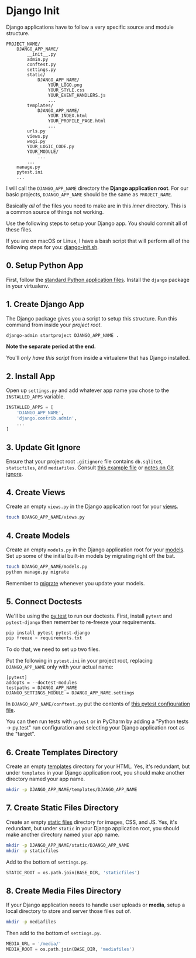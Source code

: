 # Django Init

Django applications have to follow a very specific source and module structure.

```text
PROJECT_NAME/
    DJANGO_APP_NAME/
        __init__.py
        admin.py
        conftest.py
        settings.py
        static/
            DJANGO_APP_NAME/
                YOUR_LOGO.png
                YOUR_STYLE.css
                YOUR_EVENT_HANDLERS.js
                ...
        templates/
            DJANGO_APP_NAME/
                YOUR_INDEX.html
                YOUR_PROFILE_PAGE.html
                ...
        urls.py
        views.py
        wsgi.py
        YOUR_LOGIC_CODE.py
        YOUR_MODULE/
            ...
        ...
    manage.py
    pytest.ini
    ...
```

I will call the `DJANGO_APP_NAME` directory the **Django application root**.
For our basic projects, `DJANGO_APP_NAME` should be the same as `PROJECT_NAME`.

Basically _all_ of the files you need to make are in this _inner_ directory.
This is a common source of things not working.

Use the following steps to setup your Django app.
You should commit all of these files.

If you are on macOS or Linux, I have a bash script that will perform all of the following steps for you: [django-init.sh](/bin/django-init.sh).

## 0. Setup Python App

First, follow the [standard Python application files](/notes/py-app-structure.md).
Install the `django` package in your virtualenv.

## 1. Create Django App

The Django package gives you a script to setup this structure.
Run this command from inside your _project root_.

```bash
django-admin startproject DJANGO_APP_NAME .
```

**Note the separate period at the end.**

You'll _only have this script_ from inside a virtualenv that has Django installed.

## 2. Install App

Open up `settings.py` and add whatever app name you chose to the `INSTALLED_APPS` variable.

```py
INSTALLED_APPS = [
    'DJANGO_APP_NAME',
    'django.contrib.admin',
    ...
]
```

## 3. Update Git Ignore

Ensure that your project root `.gitignore` file contains `db.sqlite3`, `staticfiles`, and `mediafiles`.
Consult [this example file](/demos/example_gitignore) or [notes on Git ignore](/notes/git-ignore.md).

## 4. Create Views

Create an empty `views.py` in the Django application root for your [views](/notes/django-views.md).

```bash
touch DJANGO_APP_NAME/views.py
```

## 4. Create Models

Create an empty `models.py` in the Django application root for your [models](/notes/django-models.md).
Set up some of the initial built-in models by migrating right off the bat.

```bash
touch DJANGO_APP_NAME/models.py
python manage.py migrate
```

Remember to [migrate](/notes/django-models.md#migrating) whenever you update your models.

## 5. Connect Doctests

We'll be using the [py.test](http://docs.pytest.org/en/latest/) to run our doctests.
First, install `pytest` and `pytest-django` then remember to re-freeze your requirements.

```bash
pip install pytest pytest-django
pip freeze > requirements.txt
```

To do that, we need to set up two files.

Put the following in `pytest.ini` in your project root, replacing `DJANGO_APP_NAME` only with your actual name:

```
[pytest]
addopts = --doctest-modules
testpaths = DJANGO_APP_NAME
DJANGO_SETTINGS_MODULE = DJANGO_APP_NAME.settings
```

In `DJANGO_APP_NAME/conftest.py` put the contents of [this pytest configuration file](/demos/example_conftest.py).

You can then run tests with `pytest` or in PyCharm by adding a "Python tests -> py.test" run configuration and selecting your Django application root as the "target".

## 6. Create Templates Directory

Create an empty [templates](/notes/django-templates.md) directory for your HTML.
Yes, it's redundant, but under `templates` in your Django application root, you should make another directory named your app name.

```bash
mkdir -p DJANGO_APP_NAME/templates/DJANGO_APP_NAME
```

## 7. Create Static Files Directory

Create an empty [static files](/notes/django-static-files.md) directory for images, CSS, and JS.
Yes, it's redundant, but under `static` in your Django application root, you should make another directory named your app name.

```bash
mkdir -p DJANGO_APP_NAME/static/DJANGO_APP_NAME
mkdir -p staticfiles
```

Add to the bottom of `settings.py`.

```py
STATIC_ROOT = os.path.join(BASE_DIR, 'staticfiles')
```

## 8. Create Media Files Directory

If your Django application needs to handle user uploads or **media**, setup a local directory to store and server those files out of.

```bash
mkdir -p mediafiles
```

Then add to the bottom of `settings.py`.

```py
MEDIA_URL = '/media/'
MEDIA_ROOT = os.path.join(BASE_DIR, 'mediafiles')
```